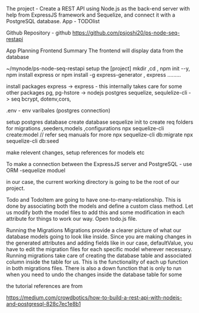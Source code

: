 The project -
Create a REST API using Node.js as the back-end server with help from ExpressJS framework and Sequelize, and connect it with a PostgreSQL database.
App - TODOlist 

Github Repository -
github https://github.com/psjoshi20/ps-node-seq-restapi

App Planning
Frontend Summary
The frontend will display data from the database 

~/mynode/ps-node-seq-restapi
setup the [project]
mkdir <projectname> ,cd <project name>, npm init --y, npm install express
or 
npm install -g express-generator , express <project name> .........

install packages 
express -> express - this internally takes care for some other packages
pg, pg-hstore -> nodejs postgres
sequelize, sequlelize-cli -> seq
bcrypt, dotenv,cors,

.env - env varibales (postgres connection)

setup postgres database
create database
sequelize init to create req folders for migrations ,seeders,models ,configurations
npx sequelize-cli create:model // refer seq manuals for more
npx sequelize-cli db:migrate
npx sequelize-cli db:seed 

make relevent changes, setup references for models etc






To make a connection between the ExpressJS server and PostgreSQL - use ORM -sequelize  moduel

 in our case, the current working directory is going to be the root of our project.

 Todo and TodoItem are going to have one-to-many-relationship. This is  done by associating 
 both the models and define a custom class method. Let us modify both the model files to 
 add this and some modification in each attribute for things to work our way. Open todo.js file.

Running the Migrations
Migrations provide a clearer picture of what our database models going to look like inside. Since you are making changes in the generated attributes and adding fields like in our case, defaultValue, you have to edit the migration files for each specific model wherever necessary.
Running migrations take care of creating the database table and associated column inside the table for us. This is the functionality of each up function in both migrations files. There is also a down function that is only to run when you need to undo the changes inside the database table for some 


the tutorial references are from 

https://medium.com/crowdbotics/how-to-build-a-rest-api-with-nodejs-and-postgresql-828c7ec1e8b1
